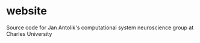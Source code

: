 website
==========

Source code for Jan Antolik's computational system neuroscience group at Charles University
